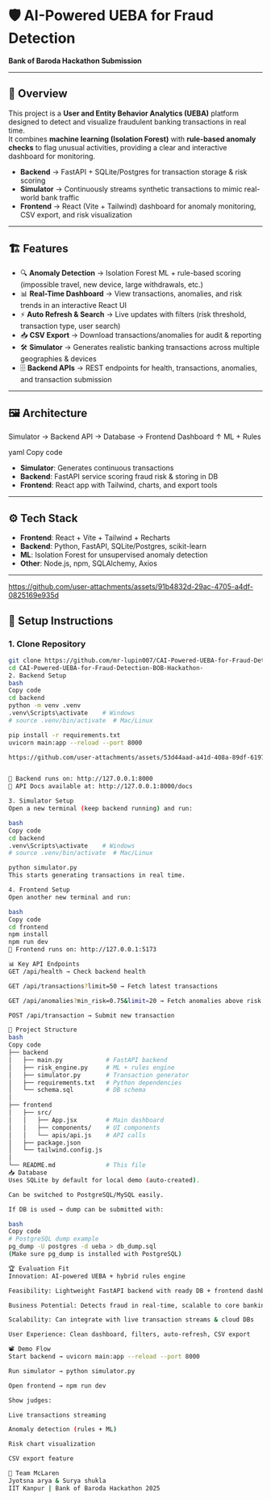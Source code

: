# 🛡️ AI-Powered UEBA for Fraud Detection
**Bank of Baroda Hackathon Submission**

---

## 📌 Overview
This project is a **User and Entity Behavior Analytics (UEBA)** platform designed to detect and visualize fraudulent banking transactions in real time.  
It combines **machine learning (Isolation Forest)** with **rule-based anomaly checks** to flag unusual activities, providing a clear and interactive dashboard for monitoring.

- **Backend** → FastAPI + SQLite/Postgres for transaction storage & risk scoring  
- **Simulator** → Continuously streams synthetic transactions to mimic real-world bank traffic  
- **Frontend** → React (Vite + Tailwind) dashboard for anomaly monitoring, CSV export, and risk visualization  

---

## 🏗️ Features
- 🔍 **Anomaly Detection** → Isolation Forest ML + rule-based scoring (impossible travel, new device, large withdrawals, etc.)  
- 📊 **Real-Time Dashboard** → View transactions, anomalies, and risk trends in an interactive React UI  
- ⚡ **Auto Refresh & Search** → Live updates with filters (risk threshold, transaction type, user search)  
- 📥 **CSV Export** → Download transactions/anomalies for audit & reporting  
- 🛠️ **Simulator** → Generates realistic banking transactions across multiple geographies & devices  
- 🗄️ **Backend APIs** → REST endpoints for health, transactions, anomalies, and transaction submission  

---

## 🖼️ Architecture
Simulator → Backend API → Database → Frontend Dashboard
↑ ML + Rules

yaml
Copy code

- **Simulator**: Generates continuous transactions  
- **Backend**: FastAPI service scoring fraud risk & storing in DB  
- **Frontend**: React app with Tailwind, charts, and export tools  

---

## ⚙️ Tech Stack
- **Frontend**: React + Vite + Tailwind + Recharts  
- **Backend**: Python, FastAPI, SQLite/Postgres, scikit-learn  
- **ML**: Isolation Forest for unsupervised anomaly detection  
- **Other**: Node.js, npm, SQLAlchemy, Axios
---
https://github.com/user-attachments/assets/91b4832d-29ac-4705-a4df-0825169e935d

## 🚀 Setup Instructions

### 1. Clone Repository
```bash
git clone https://github.com/mr-lupin007/CAI-Powered-UEBA-for-Fraud-Detection-BOB-Hackathon-.git
cd CAI-Powered-UEBA-for-Fraud-Detection-BOB-Hackathon-
2. Backend Setup
bash
Copy code
cd backend
python -m venv .venv
.venv\Scripts\activate    # Windows
# source .venv/bin/activate  # Mac/Linux

pip install -r requirements.txt
uvicorn main:app --reload --port 8000

https://github.com/user-attachments/assets/53d44aad-a41d-408a-89df-61977d92953f


📍 Backend runs on: http://127.0.0.1:8000
📍 API Docs available at: http://127.0.0.1:8000/docs

3. Simulator Setup
Open a new terminal (keep backend running) and run:

bash
Copy code
cd backend
.venv\Scripts\activate    # Windows
# source .venv/bin/activate  # Mac/Linux

python simulator.py
This starts generating transactions in real time.

4. Frontend Setup
Open another new terminal and run:

bash
Copy code
cd frontend
npm install
npm run dev
📍 Frontend runs on: http://127.0.0.1:5173

📊 Key API Endpoints
GET /api/health → Check backend health

GET /api/transactions?limit=50 → Fetch latest transactions

GET /api/anomalies?min_risk=0.75&limit=20 → Fetch anomalies above risk threshold

POST /api/transaction → Submit new transaction

📂 Project Structure
bash
Copy code
├── backend
│   ├── main.py            # FastAPI backend
│   ├── risk_engine.py     # ML + rules engine
│   ├── simulator.py       # Transaction generator
│   ├── requirements.txt   # Python dependencies
│   └── schema.sql         # DB schema
│
├── frontend
│   ├── src/
│   │   ├── App.jsx        # Main dashboard
│   │   ├── components/    # UI components
│   │   └── apis/api.js    # API calls
│   ├── package.json
│   └── tailwind.config.js
│
└── README.md              # This file
📥 Database
Uses SQLite by default for local demo (auto-created).

Can be switched to PostgreSQL/MySQL easily.

If DB is used → dump can be submitted with:

bash
Copy code
# PostgreSQL dump example
pg_dump -U postgres -d ueba > db_dump.sql
(Make sure pg_dump is installed with PostgreSQL)

🏆 Evaluation Fit
Innovation: AI-powered UEBA + hybrid rules engine

Feasibility: Lightweight FastAPI backend with ready DB + frontend dashboard

Business Potential: Detects fraud in real-time, scalable to core banking

Scalability: Can integrate with live transaction streams & cloud DBs

User Experience: Clean dashboard, filters, auto-refresh, CSV export

📽️ Demo Flow
Start backend → uvicorn main:app --reload --port 8000

Run simulator → python simulator.py

Open frontend → npm run dev

Show judges:

Live transactions streaming

Anomaly detection (rules + ML)

Risk chart visualization

CSV export feature

👥 Team McLaren
Jyotsna arya & Surya shukla
IIT Kanpur | Bank of Baroda Hackathon 2025






